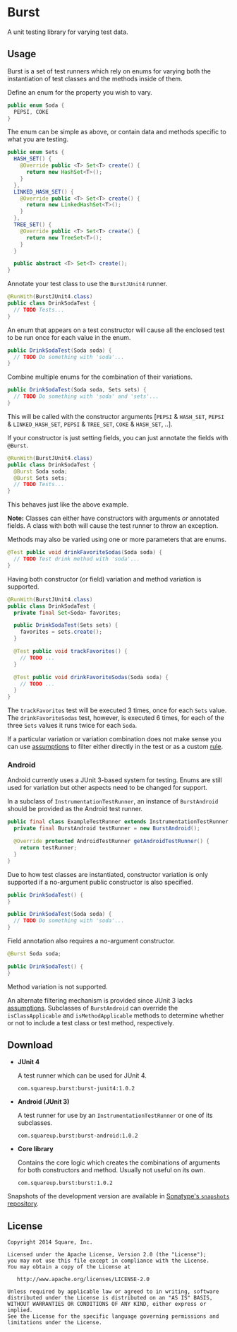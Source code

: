 Burst
=====

A unit testing library for varying test data.



Usage
-----

Burst is a set of test runners which rely on enums for varying both the instantiation of test
classes and the methods inside of them.

Define an enum for the property you wish to vary.
```java
public enum Soda {
  PEPSI, COKE
}
```
The enum can be simple as above, or contain data and methods specific to what you are testing.
```java
public enum Sets {
  HASH_SET() {
    @Override public <T> Set<T> create() {
      return new HashSet<T>();
    }
  },
  LINKED_HASH_SET() {
    @Override public <T> Set<T> create() {
      return new LinkedHashSet<T>();
    }
  },
  TREE_SET() {
    @Override public <T> Set<T> create() {
      return new TreeSet<T>();
    }
  }

  public abstract <T> Set<T> create();
}
```

Annotate your test class to use the `BurstJUnit4` runner.
```java
@RunWith(BurstJUnit4.class)
public class DrinkSodaTest {
  // TODO Tests...
}
```

An enum that appears on a test constructor will cause all the enclosed test to be run once for each
value in the enum.
```java
public DrinkSodaTest(Soda soda) {
  // TODO Do something with 'soda'...
}
```

Combine multiple enums for the combination of their variations.
```java
public DrinkSodaTest(Soda soda, Sets sets) {
  // TODO Do something with 'soda' and 'sets'...
}
```
This will be called with the constructor arguments
[`PEPSI` & `HASH_SET`, `PEPSI` & `LINKED_HASH_SET`, `PEPSI` & `TREE_SET`, `COKE` & `HASH_SET`, ..].

If your constructor is just setting fields, you can just annotate the fields with `@Burst`.
```java
@RunWith(BurstJUnit4.class)
public class DrinkSodaTest {
  @Burst Soda soda;
  @Burst Sets sets;
  // TODO Tests...
}
```
This behaves just like the above example.

**Note:** Classes can either have constructors with arguments *or* annotated fields. A class with both will cause the test runner to throw an exception.

Methods may also be varied using one or more parameters that are enums.
```java
@Test public void drinkFavoriteSodas(Soda soda) {
  // TODO Test drink method with 'soda'...
}
```

Having both constructor (or field) variation and method variation is supported.
```java
@RunWith(BurstJUnit4.class)
public class DrinkSodaTest {
  private final Set<Soda> favorites;

  public DrinkSodaTest(Sets sets) {
    favorites = sets.create();
  }

  @Test public void trackFavorites() {
    // TODO ...
  }

  @Test public void drinkFavoriteSodas(Soda soda) {
    // TODO ...
  }
}
```
The `trackFavorites` test will be executed 3 times, once for each `Sets` value. The
`drinkFavoriteSodas` test, however, is executed 6 times, for each of the three `Sets` values it
runs twice for each `Soda`.

If a particular variation or variation combination does not make sense you can use [assumptions][1]
to filter either directly in the test or as a custom [rule][2].

### Android

Android currently uses a JUnit 3-based system for testing. Enums are still used for variation but
other aspects need to be changed for support.

In a subclass of `InstrumentationTestRunner`, an instance of `BurstAndroid` should be provided
as the Android test runner.
```java
public final class ExampleTestRunner extends InstrumentationTestRunner {
  private final BurstAndroid testRunner = new BurstAndroid();

  @Override protected AndroidTestRunner getAndroidTestRunner() {
    return testRunner;
  }
}
```

Due to how test classes are instantiated, constructor variation is only supported if a no-argument
public constructor is also specified.
```java
public DrinkSodaTest() {
}

public DrinkSodaTest(Soda soda) {
  // TODO Do something with 'soda'...
}
```

Field annotation also requires a no-argument constructor.
```java
@Burst Soda soda;

public DrinkSodaTest() {
}
```

Method variation is not supported.

An alternate filtering mechanism is provided since JUnit 3 lacks [assumptions][1]. Subclasses of
`BurstAndroid` can override the `isClassApplicable` and `isMethodApplicable` methods to determine
whether or not to include a test class or test method, respectively.



Download
--------

 *  **JUnit 4**

    A test runner which can be used for JUnit 4.

    ```
    com.squareup.burst:burst-junit4:1.0.2
    ```

 *  **Android (JUnit 3)**

    A test runner for use by an `InstrumentationTestRunner` or one of its subclasses.

    ```
    com.squareup.burst:burst-android:1.0.2
    ```

 *  **Core library**

    Contains the core logic which creates the combinations of arguments for both constructors and
    method. Usually not useful on its own.

    ```
    com.squareup.burst:burst:1.0.2
    ```

Snapshots of the development version are available in [Sonatype's `snapshots` repository][snap].



License
-------

    Copyright 2014 Square, Inc.

    Licensed under the Apache License, Version 2.0 (the "License");
    you may not use this file except in compliance with the License.
    You may obtain a copy of the License at

       http://www.apache.org/licenses/LICENSE-2.0

    Unless required by applicable law or agreed to in writing, software
    distributed under the License is distributed on an "AS IS" BASIS,
    WITHOUT WARRANTIES OR CONDITIONS OF ANY KIND, either express or implied.
    See the License for the specific language governing permissions and
    limitations under the License.




 [1]: http://junit.org/javadoc/latest/org/junit/Assume.html
 [2]: http://junit.org/javadoc/latest/org/junit/Rule.html
 [snap]: https://oss.sonatype.org/content/repositories/snapshots/

